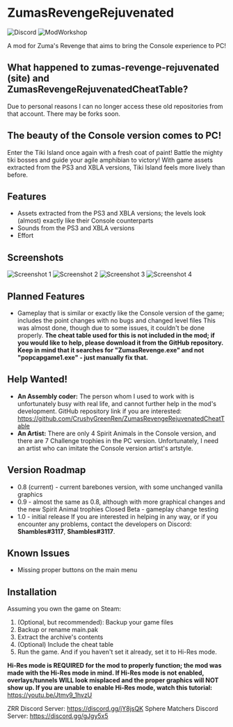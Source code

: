 # ZumasRevengeRejuvenated
![Discord](https://img.shields.io/discord/746985799425458198?color=%235865F2&label=Discord&logo=discord&style=for-the-badge) 
![ModWorkshop](https://img.shields.io/badge/ModWorkshop-Download-%230a6bd4?link=https://modworkshop.net/mod/29533&link=https://modworkshop.net/mod/29533)

A mod for Zuma's Revenge that aims to bring the Console experience to PC!

## What happened to zumas-revenge-rejuvenated (site) and ZumasRevengeRejuvenatedCheatTable?
Due to personal reasons I can no longer access these old repositories from that account. There may be forks soon.

## The beauty of the Console version comes to PC!
Enter the Tiki Island once again with a fresh coat of paint! Battle the mighty tiki bosses and guide your agile amphibian to victory!
With game assets extracted from the PS3 and XBLA versions, Tiki Island feels more lively than before.

## Features
- Assets extracted from the PS3 and XBLA versions; the levels look (almost) exactly like their Console counterparts
- Sounds from the PS3 and XBLA versions
- Effort

## Screenshots
![Screenshot 1](https://modworkshop.net/mydownloads/previews/61236_1603395134_bfae6cd781a20120748595a526073189.png)
![Screenshot 2](https://modworkshop.net/mydownloads/previews/61236_1603395168_1b2f9847b81f67a2cad9d8647ddb2405.png)
![Screenshot 3](https://modworkshop.net/mydownloads/previews/61236_1603395197_cc2df417884d6ac80aefc88afb134fcc.png)
![Screenshot 4](https://modworkshop.net/mydownloads/previews/61236_1603395727_440141370f1c1d6f1d80bc04db5fca3d.png)

## Planned Features
- Gameplay that is similar or exactly like the Console version of the game; includes the point changes with no bugs and changed level files
  This was almost done, though due to some issues, it couldn't be done properly. **The cheat table used for this is not included in the mod; if you would like to help, please download it from the GitHub repository. Keep in mind that it searches for "ZumasRevenge.exe" and not "popcapgame1.exe" - just manually fix that.**

## Help Wanted!
- **An Assembly coder:** The person whom I used to work with is unfortunately busy with real life, and cannot further help in the mod's development.
GitHub repository link if you are interested: https://github.com/CrushyGreenRen/ZumasRevengeRejuvenatedCheatTable
- **An Artist:** There are only 4 Spirit Animals in the Console version, and there are 7 Challenge trophies in the PC version. Unfortunately, I need an artist who can imitate the Console version artist's artstyle.

## Version Roadmap
- 0.8 (current) - current barebones version, with some unchanged vanilla graphics
- 0.9 - almost the same as 0.8, although with more graphical changes and the new Spirit Animal trophies
Closed Beta - gameplay change testing
- 1.0 - initial release
If you are interested in helping in any way, or if you encounter any problems, contact the developers on Discord: **Shambles#3117**, **Shambles#3117**.

## Known Issues
- Missing proper buttons on the main menu

## Installation
Assuming you own the game on Steam:

1. (Optional, but recommended): Backup your game files
2. Backup or rename main.pak
3. Extract the archive's contents
4. (Optional) Include the cheat table
5. Run the game. And if you haven't set it already, set it to Hi-Res mode.

**Hi-Res mode is REQUIRED for the mod to properly function; the mod was made with the Hi-Res mode in mind. If Hi-Res mode is not enabled, overlays/tunnels WILL look misplaced and the proper graphics will NOT show up. If you are unable to enable Hi-Res mode, watch this tutorial:**
https://youtu.be/Jtmv9_1hvzU

ZRR Discord Server: https://discord.gg/jY8jsQK
Sphere Matchers Discord Server: https://discord.gg/gJgy5x5